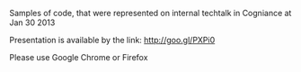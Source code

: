 Samples of code, that were represented on internal techtalk in Cogniance at Jan 30 2013

Presentation is available by the link: http://goo.gl/PXPi0

Please use Google Chrome or Firefox